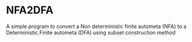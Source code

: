 # NFA2DFA

A simple program to convert a Non deterministic finite autometa (NFA) to a Deterministic Finite autometa (DFA) using subset construction method

